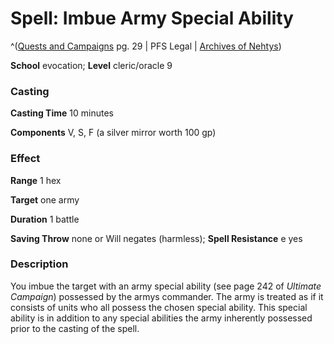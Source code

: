 # Spell: Imbue Army Special Ability

^([Quests and Campaigns][ss-imbue-army-special-ability] pg. 29 | PFS Legal | [Archives of Nehtys][sn-imbue-army-special-ability])

**School** evocation; **Level** cleric/oracle 9

### Casting

**Casting Time** 10 minutes   

**Components** V, S, F (a silver mirror worth 100 gp) 

### Effect

**Range** 1 hex   

**Target** one army  

**Duration** 1 battle   

**Saving Throw** none or Will negates (harmless); **Spell Resistance** e yes 

### Description

You imbue the target with an army special ability (see page 242 of _Ultimate Campaign_) possessed by the armys commander. The army is treated as if it consists of units who all possess the chosen special ability. This special ability is in addition to any special abilities the army inherently possessed prior to the casting of the spell.

[ss-imbue-army-special-ability]: http://paizo.com/products/btpy8yw2
[sn-imbue-army-special-ability]: http://www.archivesofnethys.com/SpellDisplay.aspx?ItemName=Imbue%20Army%20Special%20Ability